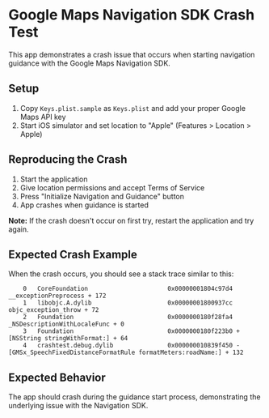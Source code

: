 # Google Maps Navigation SDK Crash Test

This app demonstrates a crash issue that occurs when starting navigation guidance with the Google Maps Navigation SDK.

## Setup

1. Copy `Keys.plist.sample` as `Keys.plist` and add your proper Google Maps API key
2. Start iOS simulator and set location to "Apple" (Features > Location > Apple)

## Reproducing the Crash

1. Start the application
2. Give location permissions and accept Terms of Service
3. Press "Initialize Navigation and Guidance" button
4. App crashes when guidance is started

**Note:** If the crash doesn't occur on first try, restart the application and try again.

## Expected Crash Example

When the crash occurs, you should see a stack trace similar to this:

```
	0   CoreFoundation                      0x00000001804c97d4 __exceptionPreprocess + 172
	1   libobjc.A.dylib                     0x00000001800937cc objc_exception_throw + 72
	2   Foundation                          0x0000000180f28fa4 _NSDescriptionWithLocaleFunc + 0
	3   Foundation                          0x0000000180f223b0 +[NSString stringWithFormat:] + 64
	4   crashtest.debug.dylib               0x000000010839f450 -[GMSx_SpeechFixedDistanceFormatRule formatMeters:roadName:] + 132
```

## Expected Behavior

The app should crash during the guidance start process, demonstrating the underlying issue with the Navigation SDK.
